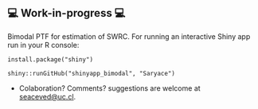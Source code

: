 ## :computer: Work-in-progress :computer:
Bimodal PTF for estimation of SWRC. For running an interactive Shiny app run in your R console:

`install.package("shiny")`

`shiny::runGitHub("shinyapp_bimodal", "Saryace")`

* Colaboration? Comments? suggestions are welcome at seaceved@uc.cl.



